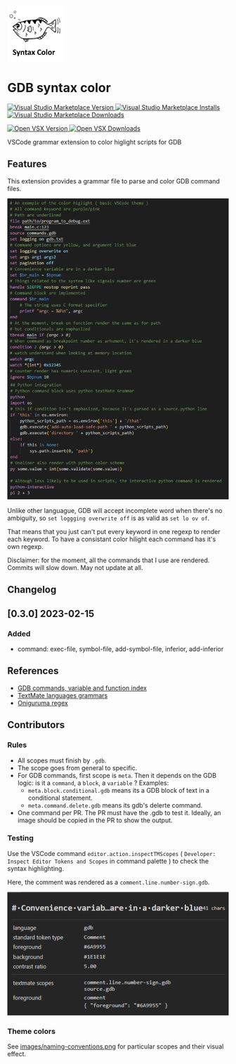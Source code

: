 ![The GDB logo/gish is Archer](images/archer.png)
# GDB syntax color

[![Visual Studio Marketplace Version](https://img.shields.io/visual-studio-marketplace/v/pierre-payen.gdb-syntax?label=VS%20Marketplace) ![Visual Studio Marketplace Installs](https://img.shields.io/visual-studio-marketplace/i/pierre-payen.gdb-syntax) ![Visual Studio Marketplace Downloads](https://img.shields.io/visual-studio-marketplace/d/pierre-payen.gdb-syntax)](https://marketplace.visualstudio.com/items?itemName=pierre-payen.gdb-syntax)

[![Open VSX Version](https://img.shields.io/open-vsx/v/pierre-payen/gdb-syntax?label=Open%20VSX) ![Open VSX Downloads](https://img.shields.io/open-vsx/dt/pierre-payen/gdb-syntax)](https://open-vsx.org/extension/pierre-payen/gdb-syntax)

VSCode grammar extension to color higlight scripts for GDB

## Features

This extension provides a grammar file to parse and color GDB command files.

![Color highlight](images/basic.png)

Unlike other languague, GDB will accept incomplete word when there's no ambiguity, 
so `set loggging overwrite off` is as valid as `set lo ov of`.

That means that you just can't put every keyword in one regexp to render each keyword.
To have a consistant color hilight each command has it's own regexp.

Disclaimer: for the moment, all the commands that I use are rendered.
Commits will slow down. May not update at all.

## Changelog

## [0.3.0] 2023-02-15
### Added
 * command: exec-file, symbol-file, add-symbol-file, inferior, add-inferior

## References
 * [GDB commands, variable and function index](https://sourceware.org/gdb/onlinedocs/gdb/Command-and-Variable-Index.html)
 * [TextMate languages grammars](https://macromates.com/manual/en/language_grammars)
 * [Oniguruma regex](https://macromates.com/manual/en/regular_expressions#syntax_oniguruma)

## Contributors
### Rules
* All scopes must finish by `.gdb`.
* The scope goes from general to specific.
* For GDB commands, first scope is  `meta`. Then it depends on the GDB logic: is it a `command`, a `block`, a `variable` ? Examples:
    * `meta.block.conditional.gdb` means its a GDB block of text in a conditional statement.
    * `meta.command.delete.gdb` means its gdb's delerte command.
* One command per PR. The PR must have the .gdb to test it. Ideally, an image should be copied in the PR to show the output.

### Testing
Use the VSCode command `editor.action.inspectTMScopes` ( `Developer: Inspect Editor Tokens and Scopes` in command palette ) to check the syntax highlighting.

Here, the comment was rendered as a `comment.line.number-sign.gdb`.

![scope-example](images/scope-info.png)

### Theme colors
See [images/naming-conventions.png](images/naming-conventions.png) for particular scopes and their visual effect.
